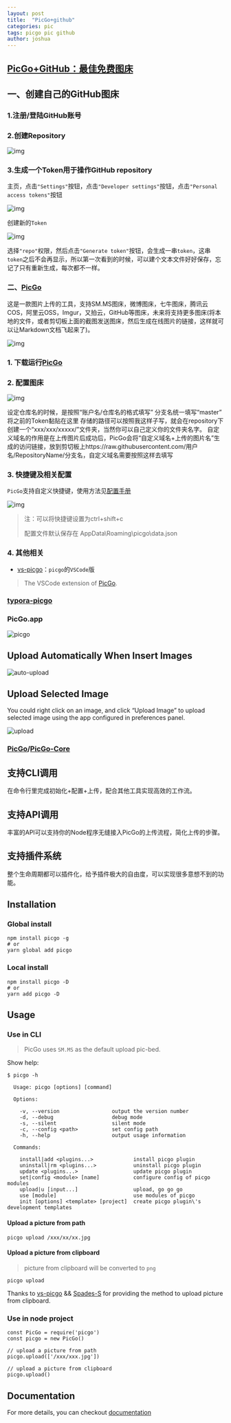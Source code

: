 ```yaml
---
layout: post
title:  "PicGo+github"
categories: pic
tags: picgo pic github
author: joshua
---
```


## [PicGo+GitHub：最佳免费图床](https://blog.csdn.net/sunhwee/article/details/100109956)



## 一、创建自己的GitHub图床

### 1.注册/登陆GitHub账号

### 2.创建Repository

![img](https://raw.githubusercontent.com/shw2018/cdn/master/blog_files/img/PicGo-Github-PicBed/4.png)

### 3.生成一个Token用于操作GitHub repository

主页，点击`"Settings"`按钮，点击`"Developer settings"`按钮，点击`"Personal access tokens"`按钮

![img](https://raw.githubusercontent.com/shw2018/cdn/master/blog_files/img/PicGo-Github-PicBed/7.png)

创建新的`Token`

![img](https://raw.githubusercontent.com/shw2018/cdn/master/blog_files/img/PicGo-Github-PicBed/8.png)

选择`"repo"`权限，然后点击`"Generate token"`按钮，会生成一串`token`，这串`token`之后不会再显示，所以第一次看到的时候，可以建个文本文件好好保存，忘记了只有重新生成，每次都不一样。



### 二、[PicGo](https://github.com/Molunerfinn/PicGo/releases)

这是一款图片上传的工具，支持SM.MS图床，微博图床，七牛图床，腾讯云COS，阿里云OSS，Imgur，又拍云，GitHub等图床，未来将支持更多图床(将本地的文件，或者剪切板上面的截图发送图床，然后生成在线图片的链接，这样就可以让Markdown文档飞起来了)。

![img](https://raw.githubusercontent.com/shw2018/cdn/master/blog_files/img/PicGo-Github-PicBed/1.png)

### 1. 下载运行[PicGo](https://github.com/Molunerfinn/PicGo/releases)

### 2. 配置图床

![img](https://raw.githubusercontent.com/shw2018/cdn/master/blog_files/img/PicGo-Github-PicBed/9.png)

设定仓库名的时候，是按照“账户名/仓库名的格式填写”
分支名统一填写“master”
将之前的Token黏贴在这里
存储的路径可以按照我这样子写，就会在repository下创建一个“xxx/xxx/xxxxx/”文件夹，当然你可以自己定义你的文件夹名字。
自定义域名的作用是在上传图片后成功后，PicGo会将“自定义域名+上传的图片名”生成的访问链接，放到剪切板上https://raw.githubusercontent.com/用户名/RepositoryName/分支名，自定义域名需要按照这样去填写

### 3. 快捷键及相关配置

`PicGo`支持自定义快捷键，使用方法见[配置手册](https://picgo.github.io/PicGo-Doc/zh/guide/config.html)

![img](https://raw.githubusercontent.com/shw2018/cdn/master/blog_files/img/PicGo-Github-PicBed/10.png)

> 注：可以将快捷键设置为ctrl+shift+c
>
> 配置文件默认保存在 AppData\Roaming\picgo\data.json

### 4. 其他相关

- [vs-picgo](https://github.com/Spades-S/vs-picgo)：`picgo`的`VSCode`版

> The VSCode extension of [PicGo](https://github.com/PicGo).



### [typora-picgo](https://support.typora.io/Upload-Image/)

### PicGo.app

![picgo](https://support.typora.io/media/image-upload/picgo.PNG)

## Upload Automatically When Insert Images

![auto-upload](https://support.typora.io/media/image-upload/auto-upload.png)

## Upload Selected Image

You could right click on an image, and click “Upload Image” to upload selected image using the app configured in preferences panel.

![upload](https://support.typora.io/media/image-upload/upload.gif)







### [PicGo](https://github.com/PicGo)/**[PicGo-Core](https://github.com/PicGo/PicGo-Core)**

## 支持CLI调用	

在命令行里完成初始化+配置+上传，配合其他工具实现高效的工作流。

## 支持API调用

丰富的API可以支持你的Node程序无缝接入PicGo的上传流程，简化上传的步骤。

## 支持插件系统

整个生命周期都可以插件化，给予插件极大的自由度，可以实现很多意想不到的功能。

## Installation

### Global install

```
npm install picgo -g
# or
yarn global add picgo
```

### Local install

```
npm install picgo -D
# or
yarn add picgo -D
```

## Usage

### Use in CLI

> PicGo uses `SM.MS` as the default upload pic-bed.

Show help:

```
$ picgo -h

  Usage: picgo [options] [command]

  Options:

    -v, --version                 output the version number
    -d, --debug                   debug mode
    -s, --silent                  silent mode
    -c, --config <path>           set config path
    -h, --help                    output usage information

  Commands:

    install|add <plugins...>             install picgo plugin
    uninstall|rm <plugins...>            uninstall picgo plugin
    update <plugins...>                  update picgo plugin
    set|config <module> [name]           configure config of picgo modules
    upload|u [input...]                  upload, go go go
    use [module]                         use modules of picgo
    init [options] <template> [project]  create picgo plugin\'s development templates
```

#### Upload a picture from path

```
picgo upload /xxx/xx/xx.jpg
```

#### Upload a picture from clipboard

> picture from clipboard will be converted to `png`

```
picgo upload
```

Thanks to [vs-picgo](https://github.com/Spades-S/vs-picgo) && [Spades-S](https://github.com/Spades-S) for providing the method to upload picture from clipboard.

### Use in node project

```
const PicGo = require('picgo')
const picgo = new PicGo()

// upload a picture from path
picgo.upload(['/xxx/xxx.jpg'])

// upload a picture from clipboard
picgo.upload()
```

## Documentation

For more details, you can checkout [documentation](https://picgo.github.io/PicGo-Core-Doc/)

